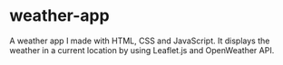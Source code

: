 # weather-app
A weather app I made with HTML, CSS and JavaScript. It displays the weather in a current location by using Leaflet.js and OpenWeather API.
